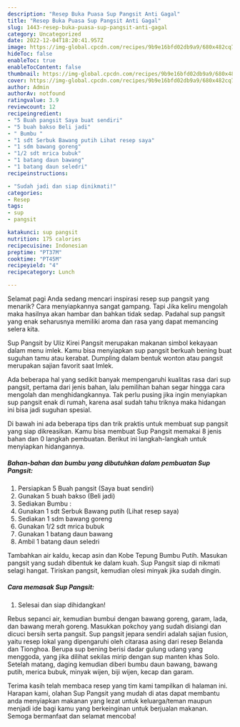 ```yaml
---
description: "Resep Buka Puasa Sup Pangsit Anti Gagal"
title: "Resep Buka Puasa Sup Pangsit Anti Gagal"
slug: 1443-resep-buka-puasa-sup-pangsit-anti-gagal
category: Uncategorized
date: 2022-12-04T18:20:41.957Z
image: https://img-global.cpcdn.com/recipes/9b9e16bfd02db9a9/680x482cq70/sup-pangsit-foto-resep-utama.jpg
hideToc: false
enableToc: true
enableTocContent: false
thumbnail: https://img-global.cpcdn.com/recipes/9b9e16bfd02db9a9/680x482cq70/sup-pangsit-foto-resep-utama.jpg
cover: https://img-global.cpcdn.com/recipes/9b9e16bfd02db9a9/680x482cq70/sup-pangsit-foto-resep-utama.jpg
author: Admin
authorAv: notfound
ratingvalue: 3.9
reviewcount: 12
recipeingredient:
- "5 Buah pangsit Saya buat sendiri"
- "5 buah bakso Beli jadi"
- " Bumbu "
- "1 sdt Serbuk Bawang putih Lihat resep saya"
- "1 sdm bawang goreng"
- "1/2 sdt mrica bubuk"
- "1 batang daun bawang"
- "1 batang daun seledri"
recipeinstructions:

- "Sudah jadi dan siap dinikmati!"
categories:
- Resep
tags:
- sup
- pangsit

katakunci: sup pangsit 
nutrition: 175 calories
recipecuisine: Indonesian
preptime: "PT37M"
cooktime: "PT45M"
recipeyield: "4"
recipecategory: Lunch

---
```



Selamat pagi Anda sedang mencari inspirasi resep sup pangsit yang menarik? Cara menyiapkannya sangat gampang. Tapi Jika keliru mengolah maka hasilnya akan hambar dan bahkan tidak sedap. Padahal sup pangsit yang enak seharusnya memiliki aroma dan rasa yang dapat memancing selera kita.


Sup Pangsit by Uliz Kirei Pangsit merupakan makanan simbol kekayaan dalam menu imlek. Kamu bisa menyiapkan sup pangsit berkuah bening buat suguhan tamu atau kerabat. Dumpling dalam bentuk wonton atau pangsit merupakan sajian favorit saat Imlek.

Ada beberapa hal yang sedikit banyak mempengaruhi kualitas rasa dari sup pangsit, pertama dari jenis bahan, lalu pemilihan bahan segar hingga cara mengolah dan menghidangkannya. Tak perlu pusing jika ingin menyiapkan sup pangsit enak di rumah, karena asal sudah tahu triknya maka hidangan ini bisa jadi suguhan spesial.


Di bawah ini ada beberapa tips dan trik praktis untuk membuat sup pangsit yang siap dikreasikan. Kamu bisa membuat Sup Pangsit memakai 8 jenis bahan dan 0 langkah pembuatan. Berikut ini langkah-langkah untuk menyiapkan hidangannya.

<!--inarticleads1-->

##### Bahan-bahan dan bumbu yang dibutuhkan dalam pembuatan Sup Pangsit:

1. Persiapkan 5 Buah pangsit (Saya buat sendiri)
1. Gunakan 5 buah bakso (Beli jadi)
1. Sediakan  Bumbu :
1. Gunakan 1 sdt Serbuk Bawang putih (Lihat resep saya)
1. Sediakan 1 sdm bawang goreng
1. Gunakan 1/2 sdt mrica bubuk
1. Gunakan 1 batang daun bawang
1. Ambil 1 batang daun seledri


Tambahkan air kaldu, kecap asin dan Kobe Tepung Bumbu Putih. Masukan pangsit yang sudah dibentuk ke dalam kuah. Sup Pangsit siap di nikmati selagi hangat. Tiriskan pangsit, kemudian olesi minyak jika sudah dingin. 

<!--inarticleads2-->

##### Cara memasak Sup Pangsit:


1. Selesai dan siap dihidangkan!

Rebus sepanci air, kemudian bumbui dengan bawang goreng, garam, lada, dan bawang merah goreng. Masukkan pokchoy yang sudah disiangi dan dicuci bersih serta pangsit. Sup pangsit jepara sendiri adalah sajian fusion, yaitu resep lokal yang dipengaruhi oleh citarasa asing dari resep Belanda dan Tionghoa. Berupa sup bening berisi dadar gulung udang yang menggoda, yang jika dilihat sekilas mirip dengan sup manten khas Solo. Setelah matang, daging kemudian diberi bumbu daun bawang, bawang putih, merica bubuk, minyak wijen, biji wijen, kecap dan garam. 

Terima kasih telah membaca resep yang tim kami tampilkan di halaman ini. Harapan kami, olahan Sup Pangsit yang mudah di atas dapat membantu anda menyiapkan makanan yang lezat untuk keluarga/teman maupun menjadi ide bagi kamu yang berkeinginan untuk berjualan makanan. Semoga bermanfaat dan selamat mencoba!
